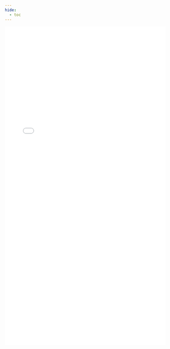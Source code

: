```yaml
---
hide:
  - toc
---
```

<iframe src="benchmarks/report/index.html" allowtransparency="true" onload="this.style.height=(this.contentDocument.body.scrollHeight+45) +'px';" scrolling="no" style="width:100%;min-height:1000px;border:none;overflow-y:hidden;overflow-x:hidden;"></iframe>
